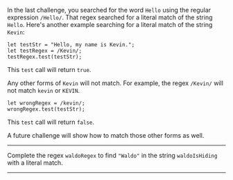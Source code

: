 <div class="challenge-instructions regular-expressions"><div><section id="description">
<p>In the last challenge, you searched for the word <code>Hello</code> using the regular expression <code>/Hello/</code>. That regex searched for a literal match of the string <code>Hello</code>. Here's another example searching for a literal match of the string <code>Kevin</code>:</p>
<pre class="language-js"><code class="language-js"><span class="token keyword">let</span> testStr <span class="token operator">=</span> <span class="token string">"Hello, my name is Kevin."</span><span class="token punctuation">;</span>
<span class="token keyword">let</span> testRegex <span class="token operator">=</span> <span class="token regex"><span class="token regex-delimiter">/</span><span class="token regex-source language-regex">Kevin</span><span class="token regex-delimiter">/</span></span><span class="token punctuation">;</span>
testRegex<span class="token punctuation">.</span><span class="token function">test</span><span class="token punctuation">(</span>testStr<span class="token punctuation">)</span><span class="token punctuation">;</span>
</code></pre>
<p>This <code>test</code> call will return <code>true</code>.</p>
<p>Any other forms of <code>Kevin</code> will not match. For example, the regex <code>/Kevin/</code> will not match <code>kevin</code> or <code>KEVIN</code>.</p>
<pre class="language-js"><code class="language-js"><span class="token keyword">let</span> wrongRegex <span class="token operator">=</span> <span class="token regex"><span class="token regex-delimiter">/</span><span class="token regex-source language-regex">kevin</span><span class="token regex-delimiter">/</span></span><span class="token punctuation">;</span>
wrongRegex<span class="token punctuation">.</span><span class="token function">test</span><span class="token punctuation">(</span>testStr<span class="token punctuation">)</span><span class="token punctuation">;</span>
</code></pre>
<p>This <code>test</code> call will return <code>false</code>.</p>
<p>A future challenge will show how to match those other forms as well.</p>
</section></div><hr/><div><section id="instructions">
<p>Complete the regex <code>waldoRegex</code> to find <code>"Waldo"</code> in the string <code>waldoIsHiding</code> with a literal match.</p>
</section></div><hr/></div>